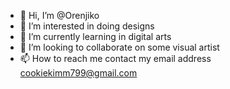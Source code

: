 - 👋 Hi, I’m @Orenjiko
- 👀 I’m interested in doing designs
- 🌱 I’m currently learning in digital arts
- 💞️ I’m looking to collaborate on some visual artist
- 📫 How to reach me contact my email address cookiekimm799@gmail.com

<!---
Orenjiko/Orenjiko is a ✨ special ✨ repository because its `README.md` (this file) appears on your GitHub profile.
You can click the Preview link to take a look at your changes.
--->
